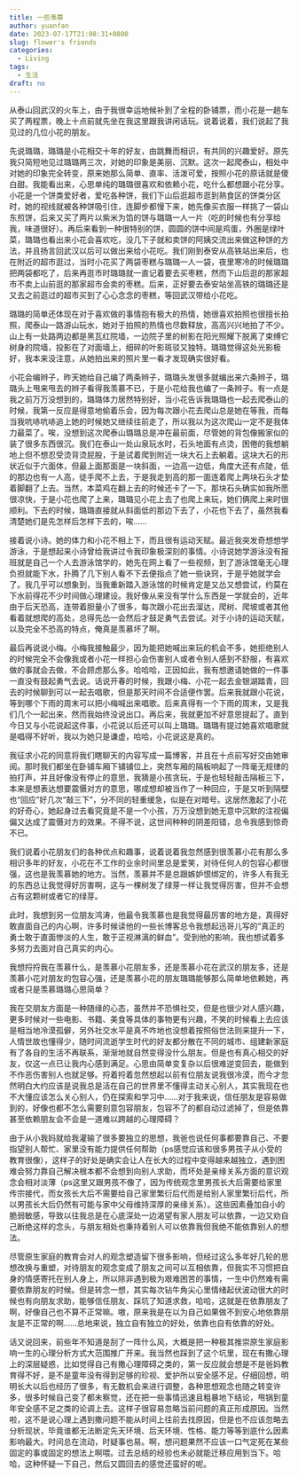 ```yaml
---
title: 一些羡慕
author: yuanfan
date: 2023-07-17T21:08:31+0800
slug: flower's friends
categories:
  - Living
tags:
  - 生活
draft: no
---
```


<!--more-->

从泰山回武汉的火车上，由于我很幸运地候补到了全程的卧铺票，而小花是一趟车买了两程票，晚上十点前就先坐在我这里跟我讲闲话玩。说着说着，我们说起了我见过的几位小花的朋友。

先说璐璐，璐璐是小花相交十年的好友，由跳舞而相识，有共同的兴趣爱好。原先我只简短地见过璐璐两三次，对她的印象是美丽、沉默。这次一起爬泰山，相处中对她的印象完全转变，原来她那么简单、直率、活泼可爱，按照小花的原话就是傻白甜。我能看出来，心思单纯的璐璐很喜欢和依赖小花，吃什么都想跟小花分享。小花是一个饼类爱好者，爱吃各种饼，我们下山后逛超市逛到熟食区的饼类分区时，她的视线就被各种饼吸引住，连脚步都慢下来，她先像买衣服一样挑了一袋山东煎饼，后来又买了两片以紫米为馅的饼与璐璐一人一片（吃的时候也有分享给我，味道很好）。再后来看到一种很特别的饼，圆圆的饼中间是鸡蛋，外圈是绿叶菜，璐璐也看出来小花会喜欢吃，没几下子就和卖饼的阿姨交流出来做这种饼的方法，并且扬言回武汉以后可以做出来给小花吃。我们刚到泰安从高铁站出来后，也在附近的超市逛过，当时小花买了两袋枣糕与璐璐一人一袋，夜里寒冷的时候璐璐把两袋都吃了，后来再逛市时璐璐就一直记着要去买枣糕，然而下山后逛的那家超市不卖上山前逛的那家超市会卖的枣糕。后来，正好要去泰安站坐高铁的璐璐还是又去之前逛过的超市买到了心心念念的枣糕，等回武汉带给小花吃。

璐璐的简单还体现在对于喜欢做的事情抱有极大的热情，她很喜欢拍照也很擅长拍照，爬泰山一路游山玩水，她对于拍照的热情也尽数释放，高高兴兴地拍了不少。山上有一处路两边都是黑瓦红院墙，一边院子里的树影在阳光照耀下脱离了束缚它树身的院墙，投影在了对面墙上，细碎的叶影斑驳又独特。璐璐觉得这处光影极好，我本来没注意，从她拍出来的照片里一看才发现确实很好看。

小花会编辫子，昨天她给自己编了两条辫子，璐璐头发很多就编出来六条辫子，璐璐头上甩来甩去的辫子看得我羡慕不已，于是小花给我也编了一条辫子。有一点是我之前万万没想到的，璐璐体力居然特别好，当小花告诉我璐璐也一起去爬泰山的时候，我第一反应是得意地偷着乐会，因为每次跟小花去爬山总是她在等我，而每当我吭哧吭哧追上她的时候她又继续往前走了，所以我以为这次爬山一定不是我体力最菜了。唉，没想到这次爬泰山璐璐总是冲在最前面，尽管她的背包像搬家似的装了很多东西很沉。我们在泰山一处山泉玩水时，石头地面有点烫，困倦的我想躺地上但不想忍受烫背烫屁股，于是试着爬到附近一块大石上去躺着。这块大石的形状近似于六面体，但最上面那面是一块斜面，一边高一边低，角度大还有点陡，低的那边也有一人高，徒手爬不上去，于是我走到高的那一面连着爬上两块石头才垫着脚翻了上去。当然，本菜鸡在翻上去的时候还卡了一下。那块石头确实如我所愿很凉快，于是小花也爬了上来，璐璐见小花上去了也爬上来玩，她们俩爬上来时很顺利。下去的时候，璐璐直接就从斜面低的那边下去了，小花也下去了，虽然我看清楚她们是先怎样后怎样下去的，唉……

接着说小诗。她的体力和小花不相上下，而且很有运动天赋。最近我突发奇想想学游泳，于是想起来小诗曾给我讲过令我印象极深刻的事情。小诗说她学游泳没有报班就是自己一个人去游泳馆学的，她先在网上看了一些视频，到了游泳馆毫无心理负担就能下水，扑腾了几下别人看不下去便指点了她一些诀窍，于是乎她就学会了。我几乎可以想象到，当我重新踏入游泳馆的时候肯定是又怂又想尝试，约莫在下水前得花不少时间做心理建设。我好像从来没有学什么东西是一学就会的，近年由于后天恐高，连带着胆量小了很多，每次跟小花出去溜达，爬树、爬坡或者其他看着就想爬的高处，总得先怂一会然后才鼓足勇气去尝试。对于小诗的运动天赋，以及完全不恐高的特点，俺真是羡慕坏了啊。

最后再说说小梅。小梅我接触最少，因为能把她喊出来玩的机会不多，她拒绝别人的时候完全不会像我或者小花一样担心会伤害别人或者令别人感到不舒服，有喜欢做的事就会去做，不会顾虑那么多。哈哈哈，正因如此，我有想邀请她做的一件事一直没有鼓起勇气去说。话说开春的时候，我跟小梅、小花一起去金银湖踏青，回去的时候聊到可以一起去唱歌，但是那天时间不合适便作罢。后来我就跟小花说，等到哪个下雨的周末可以把小梅喊出来唱歌。后来真得有一个下雨的周末，又是我们几个一起出来，然而我始终没说出口。再后来，我就更加不好意思提起了。直到今日又与小花说起这件事，小花说以后还可以叫上璐璐。璐璐有提过她喜欢唱歌就是唱得不好听，我以为她只是谦虚，哈哈，小花说这是真的。

我征求小花的同意将我们瞎聊天的内容写成一篇博客，并且在十点前写好交由她审阅。那时我们都坐在卧铺车厢下铺铺位上，突然车厢的隔板响起了一阵毫无规律的拍打声，并且好像没有停止的意思，我猜是小孩贪玩，于是也轻轻敲击隔板三下，本来是想表达想要震慑对方的意思，哪成想却被当作了一种回应，于是又听到隔壁也“回应”好几次“敲三下”，分不同的轻重缓急，似是在对暗号。这居然激起了小花的好奇心，她起身过去看究竟是不是一个小孩，万万没想到她无意中沉默的注视偏偏又达成了震慑对方的效果。不得不说，这世间种种的阴差阳错，总令我感到惊奇不已。

我们说着小花朋友们的各种优点和趣事，说着说着我忽然感到很羡慕小花有那么多相识多年的好友，小花在不工作的业余时间里总是爱笑，对待任何人的包容心都很强，这也是我羡慕她的地方。当然，羡慕并不是总跟嫉妒恨绑定的，许多人有我无的东西总让我觉得好厉害啊，这与一棵树发了绿芽一样让我觉得厉害，但并不会想占有这颗树或者它的绿芽。

此时，我想到另一位朋友鸿涛，他最令我羡慕也是我觉得最厉害的地方是，真得好敢直面自己的内心啊，许多时候读他的一些长博客总令我想起迅哥儿写的“真正的勇士敢于直面惨淡的人生，敢于正视淋漓的鲜血”。受到他的影响，我也想试着多多努力去面对自己真实的内心。

我想捋捋我在羡慕什么，是羡慕小花朋友多，还是羡慕小花在武汉的朋友多，还是羡慕小花对朋友的包容心强，还是羡慕小花的朋友璐璐能够那么简单地依赖她，再或者只是羡慕璐璐心思简单？

我在交朋友方面是一种随缘的心态，虽然并不恐惧社交，但是也很少对人感兴趣，更多时候对一些电影、书籍、美食等具体的事物更有兴趣，不笑的时候看上去应该是相当地冷漠孤僻，另外社交水平是真不咋地也没想着按照俗世法则来提升一下，人情世故也懂得少，随时间流逝学生时代的好友都分散在不同的城市、组建新家庭有了各自的生活不再联系，渐渐地就自然变得没什么朋友。但是也有真心相交的好友，仅这一点已让我内心感到满足。心思由简单变复杂以后很难逆变回去，能做到不作恶伤害别人也就足够。捋着捋着忽然想起以前有位朋友说我很冷漠，而今才忽然明白大约应该是说我总是活在自己的世界里不懂得主动关心别人，其实我现在也不大懂应该怎么关心别人，仍在探索和学习中……对于我来说，信任朋友是容易做到的，好像也都不怎么需要刻意包容朋友，包容不了的都自动过滤掉了，但是依靠甚至依赖朋友会不会是一道难以跨越的心理障碍？

由于从小我妈就给我灌输了很多要独立的思想，我爸也说任何事都要靠自己、不要指望别人帮忙、家里没有能力提供任何帮助（ps感觉应该和很多男孩子从小受的教育很像），这样子的好处是确实会让人在长大的过程中变得越来越独立，遇到困难会努力靠自己解决根本都不会想到向别人求助，而坏处是亲缘关系方面的意识观念会相对淡薄（ps这里又跟男孩不像了，因为传统观念里男孩长大后需要给家里传宗接代，而女孩长大后不需要给自己家里繁衍后代而是给别人家里繁衍后代，所以男孩长大后仍然有可能与家中父母维持深厚的亲缘关系）。这些因素叠加自小的脆弱敏感，导致以往我总是在心底深处一边渴望有家人朋友可以依靠，一边又劝自己断绝这样的念头，与朋友相处也秉持着别人可以依靠我但我绝不能依靠别人的想法。

尽管原生家庭的教育会对人的观念塑造留下很多影响，但经过这么多年好几轮的思想改换与重塑，对待朋友的观念变成了朋友之间可以互相依靠，但我实不习惯把自身的情感寄托在别人身上，所以除非遇到极为艰难困苦的事情，一生中仍然难有需要依靠朋友的时候。但是转念一想，其实每次钻牛角尖心里情绪起伏波动很大的时候也有向朋友求助，能够信任朋友、踩坑了知道求救，哈哈，这就是在依靠朋友了啊，好像自己也不算不正常嘛。嗷，原来我是在以为自己如果做不到安心地依靠朋友是不正常的啊……总地来说，独立自有独立的好处，依靠也自有依靠的好处。

话又说回来，前些年不知道是刮了一阵什么风，大概是把一种极其推崇原生家庭影响一生的心理分析方式大范围推广开来。我当然也踩到了这个坑里，现在有撒心理上的深层疑惑，比如觉得自己有撒心理障碍之类的，第一反应就会想是不是爸妈教育得不好，是不是童年没有得到足够的珍视、爱护所以安全感不足。仔细回想，明明长大以后也经历了很多，有无数机会来进行调整，各种思想观念也随之转变许多，很多时候自己变了都未察觉，还在把一些事情迅速且粗暴地下结论，甩锅到童年安全感不足之类的论调上去。这样子很容易忽略当前问题的真正形成原因。当然啦，这不是说心理上遇到撒问题不能从时间上往前去找原因，但是也不应该忽略去分析现状，毕竟谁都无法断定先天环境、后天环境、性格、能力等等到底什么因素影响最大。时间总在流动，时疑事也易。啊，想问题果然不应该一口气定死在某些固定的事或固定的想法上啊喂。过去总结的经验也未必就能迁移应用到当下。哈哈，这种怀疑一下自己，然后又圆回去的感觉还蛮好的呢。
